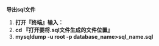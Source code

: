 **导出sql文件**

1. **打开『终端』输入：**
2. **cd 『打开要将.sql文件生成的文件位置』**
3. **mysqldump -u root -p database_name>sql_name.sql**

